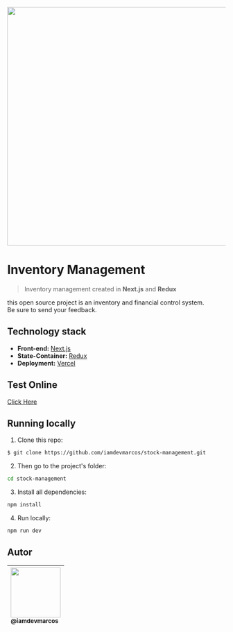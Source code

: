 <p align="center">
  <a href="https://stock-iamdevmarcos.vercel.app/">
    <img src="./public/Project.png" width="550">
  </a>
</p>

# Inventory Management

> Inventory management created in **Next.js** and **Redux**

this open source project is an inventory and financial control system.<br />
Be sure to send your feedback.

## Technology stack

- **Front-end:** [Next.js](https://nextjs.org/)
- **State-Container:** [Redux](https://redux.js.org/)
- **Deployment:** [Vercel](https://vercel.com/)

## Test Online

[Click Here](https://stock-iamdevmarcos.vercel.app/)

## Running locally

1. Clone this repo:

```sh
$ git clone https://github.com/iamdevmarcos/stock-management.git
```

2. Then go to the project's folder:

```sh
cd stock-management
```

3. Install all dependencies:

```sh
npm install
```

4. Run locally:

```sh
npm run dev
```

## Autor

| [<img src="https://avatars.githubusercontent.com/u/92524722?v=4" width=115><br><sub>@iamdevmarcos</sub>](https://github.com/iamdevmarcos) |
| :-------------------------------------------------------------------------